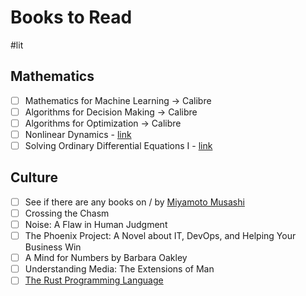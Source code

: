 # Books to Read

#lit

## Mathematics

- [ ] Mathematics for Machine Learning -> Calibre
- [ ] Algorithms for Decision Making -> Calibre
- [ ] Algorithms for Optimization -> Calibre
- [ ] Nonlinear Dynamics - [link](https://link.springer.com/book/10.1007/978-3-030-91032-7?error=cookies_not_supported&code=5e0477ee-0949-4fb5-9342-dec7378a877d)
- [ ] Solving Ordinary Differential Equations I - [link](https://link.springer.com/book/10.1007/978-3-540-78862-1)

## Culture

- [ ] See if there are any books on / by [Miyamoto Musashi](https://en.wikipedia.org/wiki/Miyamoto_Musashi)
- [ ] Crossing the Chasm
- [ ] Noise: A Flaw in Human Judgment
- [ ] The Phoenix Project: A Novel about IT, DevOps, and Helping Your Business Win
- [ ] A Mind for Numbers by Barbara Oakley
- [ ] Understanding Media: The Extensions of Man
- [ ] [The Rust Programming Language](https://www.amazon.com/Rust-Programming-Language-Steve-Klabnik/dp/1593278284)
